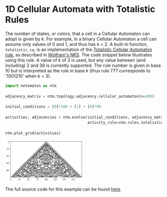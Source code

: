 # 1D Cellular Automata with Totalistic Rules

The number of states, or colors, that a cell in a Cellular Automaton can adopt is given by _k_. For example, in a binary Cellular Automaton a cell can
assume only values of 0 and 1, and thus has _k_ = 2. A built-in function, `totalistic_ca`,
is an implementation of the [Totalistic Cellular Automaton rule](http://mathworld.wolfram.com/TotalisticCellularAutomaton.html),
as described in [Wolfram's NKS](https://www.wolframscience.com/nks/). The code snippet below illustrates using this rule.
A value of _k_ of 3 is used, but any value between (and including) 2 and 36 is currently supported. The rule number is
given in base 10 but is interpreted as the rule in base _k_ (thus rule 777 corresponds to '1001210' when _k_ = 3).

```python
import netomaton as ntm

adjacency_matrix = ntm.topology.adjacency.cellular_automaton(n=200)

initial_conditions = [0]*100 + [1] + [0]*99

activities, adjacencies = ntm.evolve(initial_conditions, adjacency_matrix, timesteps=100,
                                     activity_rule=ntm.rules.totalistic_ca(k=3, rule=777))

ntm.plot_grid(activities)
```

<img src="../../resources/tot3_rule777.png" width="50%"/>

The full source code for this example can be found [here](totalistic_ca_demo.py).
